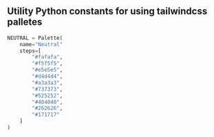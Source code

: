 ## Utility Python constants for using tailwindcss palletes

```python
NEUTRAL = Palette(
    name="Neutral"
    steps=[
        "#fafafa",
        "#f5f5f5",
        "#e5e5e5",
        "#d4d4d4",
        "#a3a3a3",
        "#737373",
        "#525252",
        "#404040",
        "#262626",
        "#171717"
    ]
)
